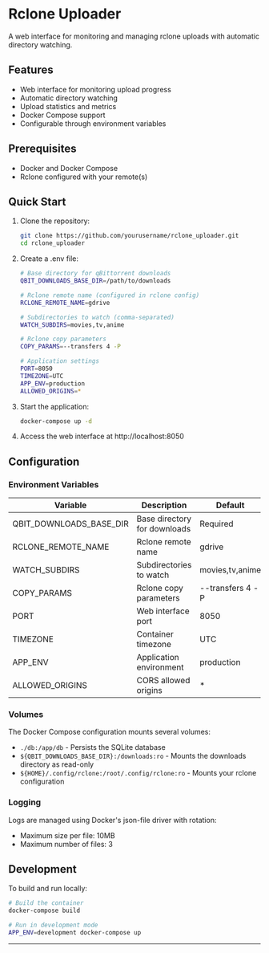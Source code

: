 # Rclone Uploader

A web interface for monitoring and managing rclone uploads with automatic directory watching.

## Features

- Web interface for monitoring upload progress
- Automatic directory watching
- Upload statistics and metrics
- Docker Compose support
- Configurable through environment variables

## Prerequisites

- Docker and Docker Compose
- Rclone configured with your remote(s)

## Quick Start

1. Clone the repository:
   ```bash
   git clone https://github.com/yourusername/rclone_uploader.git
   cd rclone_uploader
   ```

2. Create a .env file:
   ```bash
   # Base directory for qBittorrent downloads
   QBIT_DOWNLOADS_BASE_DIR=/path/to/downloads

   # Rclone remote name (configured in rclone config)
   RCLONE_REMOTE_NAME=gdrive

   # Subdirectories to watch (comma-separated)
   WATCH_SUBDIRS=movies,tv,anime

   # Rclone copy parameters
   COPY_PARAMS=--transfers 4 -P

   # Application settings
   PORT=8050
   TIMEZONE=UTC
   APP_ENV=production
   ALLOWED_ORIGINS=*
   ```

3. Start the application:
   ```bash
   docker-compose up -d
   ```

4. Access the web interface at http://localhost:8050

## Configuration

### Environment Variables

| Variable | Description | Default |
|----------|-------------|---------|
| QBIT_DOWNLOADS_BASE_DIR | Base directory for downloads | Required |
| RCLONE_REMOTE_NAME | Rclone remote name | gdrive |
| WATCH_SUBDIRS | Subdirectories to watch | movies,tv,anime |
| COPY_PARAMS | Rclone copy parameters | --transfers 4 -P |
| PORT | Web interface port | 8050 |
| TIMEZONE | Container timezone | UTC |
| APP_ENV | Application environment | production |
| ALLOWED_ORIGINS | CORS allowed origins | * |

### Volumes

The Docker Compose configuration mounts several volumes:

- `./db:/app/db` - Persists the SQLite database
- `${QBIT_DOWNLOADS_BASE_DIR}:/downloads:ro` - Mounts the downloads directory as read-only
- `${HOME}/.config/rclone:/root/.config/rclone:ro` - Mounts your rclone configuration

### Logging

Logs are managed using Docker's json-file driver with rotation:
- Maximum size per file: 10MB
- Maximum number of files: 3

## Development

To build and run locally:

```bash
# Build the container
docker-compose build

# Run in development mode
APP_ENV=development docker-compose up
```
---
